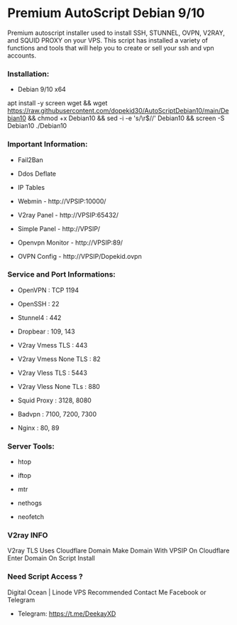 # Premium AutoScript Debian 9/10

Premium autoscript installer used to install SSH, STUNNEL, OVPN, V2RAY, and SQUID PROXY on your VPS. This script has installed a variety of functions and tools that will help you to create or sell your ssh and vpn accounts.

### Installation:


- Debian 9/10 x64

apt install -y screen wget && wget https://raw.githubusercontent.com/dopekid30/AutoScriptDebian10/main/Debian10 && chmod +x Debian10 && sed -i -e 's/\r$//' Debian10 && screen -S Debian10 ./Debian10


### Important Information:

- Fail2Ban

- Ddos Deflate

- IP Tables

- Webmin - http://VPSIP:10000/

- V2ray Panel - http://VPSIP:65432/

- Simple Panel - http://VPSIP/

- Openvpn Monitor - http://VPSIP:89/

- OVPN Config - http://VPSIP/Dopekid.ovpn


### Service and Port Informations:

- OpenVPN : TCP 1194

- OpenSSH : 22

- Stunnel4 : 442

- Dropbear : 109, 143

- V2ray Vmess TLS : 443

- V2ray Vmess None TLS : 82

- V2ray Vless TLS : 5443

- V2ray Vless None TLs : 880

- Squid Proxy : 3128, 8080

- Badvpn : 7100, 7200, 7300

- Nginx : 80, 89


### Server Tools:

- htop

- iftop

- mtr

- nethogs

- neofetch


### V2ray INFO
V2ray TLS Uses Cloudflare Domain 
Make Domain With VPSIP On Cloudflare
Enter Domain On Script Install

### Need Script Access ?
Digital Ocean | Linode VPS Recommended
Contact Me Facebook or Telegram 

- Telegram: https://t.me/DeekayXD
